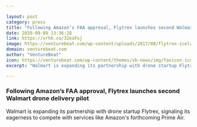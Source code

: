 ```yaml
---

layout: post
category: press
title: "Following Amazon’s FAA approval, Flytrex launches second Walmart drone delivery pilot"
date: 2020-09-09 13:36:28
link: https://vrhk.co/32exFxj
image: https://venturebeat.com/wp-content/uploads/2017/08/flytrex-iceland-drone-delivery-4-e1587736541871.png?w=1200&strip=all
domain: venturebeat.com
author: "VentureBeat"
icon: https://venturebeat.com/wp-content/themes/vb-news/img/favicon.ico
excerpt: "Walmart is expanding its partnership with drone startup Flytrex, signaling its eagerness to compete with services like Amazon's forthcoming Prime Air."

---
```


### Following Amazon’s FAA approval, Flytrex launches second Walmart drone delivery pilot

Walmart is expanding its partnership with drone startup Flytrex, signaling its eagerness to compete with services like Amazon's forthcoming Prime Air.